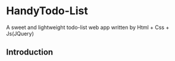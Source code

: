# HandyTodo-List
A sweet and lightweight todo-list web app written by Html + Css + Js(JQuery)

## Introduction



